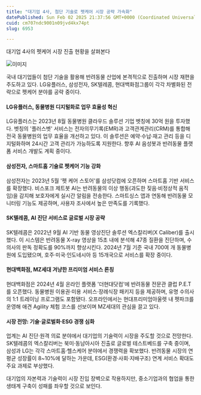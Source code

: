 ```yaml
---
title: "대기업 4사, 첨단 기술로 펫케어 시장 공략 가속화"
datePublished: Sun Feb 02 2025 21:37:56 GMT+0000 (Coordinated Universal Time)
cuid: cm707ndc9001n09jvd4kx74pt
slug: 6953

---
```



대기업 4사의 펫케어 시장 진출 현황을 살펴본다

![이미지](https://cdn.hashnode.com/res/hashnode/image/upload/v1739261932109/164f08d9-56dc-4560-a01c-89c97d143b62.jpeg)

국내 대기업들이 첨단 기술을 활용해 반려동물 산업에 본격적으로 진출하며 시장 재편을 주도하고 있다. LG유플러스, 삼성전자, SK텔레콤, 현대백화점그룹이 각각 차별화된 전략으로 펫케어 분야를 공략 중이다.

#### LG유플러스, 동물병원 디지털화로 업무 효율성 혁신

LG유플러스는 2023년 8월 동물병원 클라우드 솔루션 기업 벳칭에 30억 원을 투자했다. 벳칭의 '플러스벳' 서비스는 전자의무기록(EMR)과 고객관계관리(CRM)를 통합해 전국 동물병원의 업무 효율을 개선하고 있다. 이 솔루션은 예약·수납·재고 관리 등을 디지털화하며 24시간 고객 관리가 가능하도록 지원한다. 향후 AI 음성봇과 반려동물 플랫폼 서비스 개발도 계획 중이다.

#### 삼성전자, 스마트홈 기술로 펫케어 기능 강화

삼성전자는 2023년 5월 '펫 케어 스토어'를 삼성닷컴에 오픈하며 스마트홈 기반 서비스를 확장했다. 비스포크 제트봇 AI는 반려동물의 이상 행동(과도한 짖음·비정상적 움직임)을 감지해 보호자에게 실시간 알림을 전송한다. 스마트싱스 앱과 연동해 반려동물 모니터링 기능도 제공하며, 사용자 조사에서 높은 만족도를 기록했다.

#### SK텔레콤, AI 진단 서비스로 글로벌 시장 공략

SK텔레콤은 2022년 9월 AI 기반 동물 영상진단 솔루션 엑스칼리버(X Caliber)를 출시했다. 이 시스템은 반려동물 X-ray 영상을 15초 내에 분석해 47종 질환을 진단하며, 수의사의 판독 정확도를 90%까지 향상시킨다. 2024년 7월 기준 국내 700여 개 동물병원에 도입됐으며, 호주·미국·인도네시아 등 15개국으로 서비스를 확장 중이다.

#### 현대백화점, MZ세대 겨냥한 프리미엄 서비스 론칭

현대백화점은 2024년 4월 온라인 플랫폼 '더현대닷컴'에 반려동물 전문관 클럽 P.E.T를 오픈했다. 동물병원 이용권·미용 서비스·장례식장 패키지 등을 제공하며, 유명 수의사의 1:1 트레이닝 프로그램도 포함됐다. 오프라인에서는 현대프리미엄아울렛 내 펫파크를 운영해 애견 Agility 체험 코스를 선보이며 MZ세대의 관심을 끌고 있다.

#### 시장 전망: 기술·글로벌화·ESG 경쟁 심화

업계는 AI 진단·원격 의료 분야에서 대기업의 기술력이 시장을 주도할 것으로 전망한다. SK텔레콤의 엑스칼리버는 북미·동남아시아 진출로 글로벌 테스트베드를 구축 중이며, 삼성과 LG는 각각 스마트홈·헬스케어 분야에서 경쟁력을 확보했다. 반려동물 시장의 연평균 성장률이 8~10%에 달하는 가운데, ESG(환경·사회·지배구조) 연계 서비스 확대도 주요 과제로 부상했다.

대기업의 자본력과 기술력이 시장 진입 장벽으로 작용하지만, 중소기업과의 협업을 통한 생태계 구축이 성패를 좌우할 것으로 보인다.